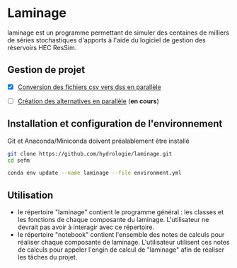 # Laminage

laminage est un programme permettant de simuler des centaines de milliers de séries stochastiques d'apports à l'aide du logiciel de gestion des réservoirs HEC ResSim.


## Gestion de projet
- [X] [Conversion des fichiers csv vers dss en parallèle](notebooks/Conversion_csv_vers_dss.ipynb) 
- [ ] [Création des alternatives en parallèle](notebooks) (**en cours**)


## Installation et configuration de l'environnement

Git et Anaconda/Miniconda doivent préalablement être installé

```bash
git clone https://github.com/hydrologie/laminage.git
cd sefm

conda env update --name laminage --file environment.yml
```

## Utilisation

- le répertoire "laminage" contient le programme général : les classes et les fonctions de chaque composante du laminage. L'utilisateur ne devrait pas avoir à interagir avec ce répertoire.
- le répertoire "notebook" contient l'ensemble des notes de calculs pour réaliser chaque composante de laminage. 
L'utilisateur utilisent ces notes de calculs pour appeler l'engin de calcul de "laminage" afin de réaliser les tâches du projet.
